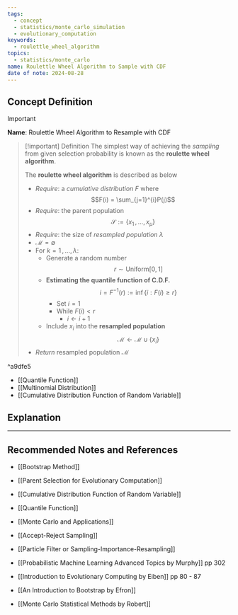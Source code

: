 ```yaml
---
tags:
  - concept
  - statistics/monte_carlo_simulation
  - evolutionary_computation
keywords:
  - roulettle_wheel_algorithm
topics:
  - statistics/monte_carlo
name: Roulettle Wheel Algorithm to Sample with CDF
date of note: 2024-08-28
---
```


## Concept Definition

>[!important]
>**Name**: Roulettle Wheel Algorithm to Resample with CDF

>[!important] Definition
>The simplest way of achieving the *sampling* from given selection probability is known as the **roulette wheel algorithm**.
>
>The **roulette wheel algorithm** is described as below
>- *Require*: a *cumulative distribution* $F$ where $$F(i) = \sum_{j=1}^{i}P(j)$$
>- *Require*: the parent population $$\mathcal{S} := \left\{ x_{1} \,{,}\ldots{,}\, x_{\mu}\right\} $$
>- *Require*: the size of *resampled population* $\lambda$
>- $\mathcal{M} = \emptyset$
>- For $k=1\,{,}\ldots{,}\,\lambda$:
>	- Generate a random number $$r\sim \text{Uniform}[0,1]$$
>	- **Estimating the quantile function of C.D.F.** $$i = F^{-1}(r) := \inf\left\{i: F(i) \ge r \right\}$$
>		- Set $i=1$  
>		- While $F(i) < r$
>			- $i \leftarrow i+1$
>	- Include $x_{i}$ into the **resampled population** $$\mathcal{M} \leftarrow \mathcal{M} \cup \left\{ x_{i} \right\}$$
>- *Return* resampled population $\mathcal{M}$

^a9dfe5

- [[Quantile Function]]
- [[Multinomial Distribution]]
- [[Cumulative Distribution Function of Random Variable]]


## Explanation





-----------
##  Recommended Notes and References


- [[Bootstrap Method]]
- [[Parent Selection for Evolutionary Computation]]
- [[Cumulative Distribution Function of Random Variable]]
- [[Quantile Function]]

- [[Monte Carlo and Applications]]
- [[Accept-Reject Sampling]]
- [[Particle Filter or Sampling-Importance-Resampling]]


- [[Probabilistic Machine Learning Advanced Topics by Murphy]] pp 302
- [[Introduction to Evolutionary Computing by Eiben]] pp 80 - 87
- [[An Introduction to Bootstrap by Efron]]
- [[Monte Carlo Statistical Methods by Robert]]